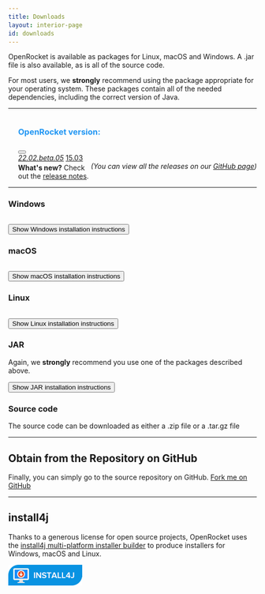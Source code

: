 ```yaml
---
title: Downloads
layout: interior-page
id: downloads
---
```


OpenRocket is available as packages for Linux, macOS and Windows.  A .jar file
is also available, as is all of the source code.

For most users, we **strongly** recommend using the package
appropriate for your operating system. These packages contain all of
the needed dependencies, including the correct version of Java.

<hr/>

<div style="width: 100%;">
  <h3 style="display: inline-block; color: #2196f3; margin-left: 20px;">OpenRocket version: </h3>
  <div class="dropdown" style="margin-left: 20px">
    <button class="dropbtn dropbtn-light" id="dropbtn"></button>
    <div id="dropdown-content" class="dropdown-content">
      <a href="downloads.html?vers=22.02.beta.05"><i>22.02.beta.05</i></a>
      <a href="downloads.html?vers=15.03">15.03</a>
    </div>
  </div>
  <div style="float: right;"><i>(You can view all the releases on our <a href="https://github.com/openrocket/openrocket/releases">GitHub page</a>)</i></div>
</div>
<div style="margin-left: 20px; margin-top: 3px;">
  <strong>What's new?</strong> Check out the <a href="release_notes.html">release notes</a>.
</div>

<hr/>

<div id="downloads-content">
  <div id="content-Windows">
    <h3>Windows</h3>
    <a class="btn btn-primary btn-lg" role="button"></a>
    <button type="button" class="collapsible" style="margin-top: 15px">Show Windows installation instructions</button>
    <div id="instructions-Windows" class="collapsible-content"></div>
  </div>

  <div id="content-macOS">
    <h3>macOS</h3>
    <a class="btn btn-primary btn-lg" role="button"></a>
    <button type="button" class="collapsible" style="margin-top: 15px">Show macOS installation instructions</button>
    <div id="instructions-macOS" class="collapsible-content"></div>
  </div>

  <div id="content-Linux">
    <h3>Linux</h3>
    <a class="btn btn-primary btn-lg" role="button"></a>
    <button type="button" class="collapsible" style="margin-top: 15px">Show Linux installation instructions</button>
    <div id="instructions-Linux" class="collapsible-content"></div>
  </div>

  <div id="content-JAR">
    <h3>JAR</h3>
    Again, we <b>strongly</b> recommend you use one of the packages described above.<br/>
    <a class="btn btn-primary btn-lg" role="button"></a>
    <button type="button" class="collapsible" style="margin-top: 15px">Show JAR installation instructions</button>
    <div id="instructions-JAR" class="collapsible-content"></div>
  </div>

  <div id="content-source">
    <h3>Source code</h3>
    The source code can be downloaded as either a .zip file or a .tar.gz file  
    <div>
      <a id="source-zip" class="btn btn-primary btn-lg" role="button"></a>  
      <a id="source-tar.gz" class="btn btn-primary btn-lg" role="button"></a>
    </div>
  </div>

  <hr/>
</div>


## Obtain from the Repository on GitHub
Finally, you can simply go to the source repository on GitHub. 
<a class="btn btn-success btn-lg" href="https://github.com/openrocket/openrocket" role="button">Fork me on GitHub</a>

<hr/>

## install4j
Thanks to a generous license for open source projects, OpenRocket uses
the [install4j multi-platform installer builder](https://www.ej-technologies.com/products/install4j/overview.html) to produce installers for Windows, macOS and Linux. 

<a href="https://www.ej-technologies.com/products/install4j/overview.html" role="button">
    <img alt="Download install4j" src="img/install4j_download_btn.png">
</a>

<script type="text/javascript" src="downloads/downloads_config.js" defer></script>
<script type="text/javascript" src="js/fill_downloads.js" defer></script>